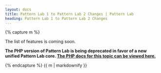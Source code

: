 ```yaml
---
layout: docs
title: Pattern Lab 1 to Pattern Lab 2 Changes | Pattern Lab
heading: Pattern Lab 1 to Pattern Lab 2 Changes
---
```


{% capture m %}


The list of features is coming soon.

<strong>The PHP version of Pattern Lab is being deprecated in favor of a new unified Pattern Lab core. <a href='./php/changes-1-to-2'>The PHP docs for this topic can be viewed here.</a></strong>

{% endcapture %}
{{ m | markdownify }}
